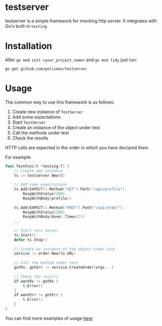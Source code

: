# testserver

testserver is a simple framework for mocking http server. It integrates with Go's built-in `testing`.

# Installation
After `go mod init <your_project_name>` and `go mod tidy` just run:
```
go get github.com/peliseev/testserver
```
# Usage
The common way to use this framework is as follows:

1. Create new instance of `TestServer`
2. Add some expectations
3. Start `TestServer`
4. Create an instance of the object under test
5. Call the methods under test
6. Check the results

HTTP calls are expected in the order in which you have declared them

For example:
```go
func TestFunc(t *testing.T) {
    // Create new instance
    ts := testserver.New(t)
    
    // Add some expectations
    ts.Add(EXPECT().Method("GET").Path("/api/profile").
		RespWithStatus(200).
		RespWithBody(profile))
	
    ts.Add(EXPECT().Method("POST").Path("/api/order").
		RespWithStatus(200).
		RespWithBody(done).Times(2))
    ...
    
    // Start test Server
    ts.Start()
    defer ts.Stop()
    
    // Create an instance of the object under test
    service := order.New(ts.URL)
    
    // Call the method under test
    gotRs, gotErr := service.CreateOrder(args...)
    
    // Check the results
    if wantRs != gotRs {
        t.Error()
    }
    if wantErr != gotErr {
        t.Error()
    }
}
```

You can find more examples of usage [here](example_test.go)
